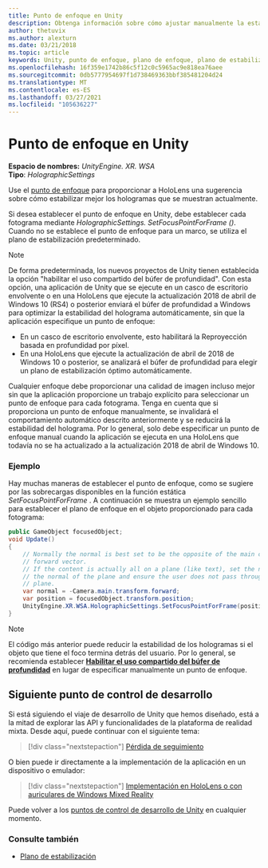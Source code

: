 ```yaml
---
title: Punto de enfoque en Unity
description: Obtenga información sobre cómo ajustar manualmente la estabilidad de los hologramas en Unity mediante el establecimiento del punto de enfoque para HoloLens y los auriculares con micrófonos de la realidad mixta de Windows.
author: thetuvix
ms.author: alexturn
ms.date: 03/21/2018
ms.topic: article
keywords: Unity, punto de enfoque, plano de enfoque, plano de estabilización, punto de estabilización, Reproyección, LSR, búfer de profundidad, auriculares de realidad mixta, auriculares de realidad mixta de Windows, auriculares de realidad virtual
ms.openlocfilehash: 16f359e1742b86c5f12c0c5965ac9e818ea76aee
ms.sourcegitcommit: 0db5777954697f1d738469363bbf385481204d24
ms.translationtype: MT
ms.contentlocale: es-ES
ms.lasthandoff: 03/27/2021
ms.locfileid: "105636227"
---
```

# <a name="focus-point-in-unity"></a>Punto de enfoque en Unity

**Espacio de nombres:** *UnityEngine. XR. WSA*<br>
**Tipo**: *HolographicSettings*

Use el [punto de enfoque](../platform-capabilities-and-apis/hologram-stability.md#reprojection) para proporcionar a HoloLens una sugerencia sobre cómo estabilizar mejor los hologramas que se muestran actualmente.

Si desea establecer el punto de enfoque en Unity, debe establecer cada fotograma mediante *HolographicSettings. SetFocusPointForFrame ()*. Cuando no se establece el punto de enfoque para un marco, se utiliza el plano de estabilización predeterminado.

> [!NOTE]
> De forma predeterminada, los nuevos proyectos de Unity tienen establecida la opción "habilitar el uso compartido del búfer de profundidad".  Con esta opción, una aplicación de Unity que se ejecute en un casco de escritorio envolvente o en una HoloLens que ejecute la actualización 2018 de abril de Windows 10 (RS4) o posterior enviará el búfer de profundidad a Windows para optimizar la estabilidad del holograma automáticamente, sin que la aplicación especifique un punto de enfoque:
> * En un casco de escritorio envolvente, esto habilitará la Reproyección basada en profundidad por píxel.
> * En una HoloLens que ejecute la actualización de abril de 2018 de Windows 10 o posterior, se analizará el búfer de profundidad para elegir un plano de estabilización óptimo automáticamente.
>
> Cualquier enfoque debe proporcionar una calidad de imagen incluso mejor sin que la aplicación proporcione un trabajo explícito para seleccionar un punto de enfoque para cada fotograma.  Tenga en cuenta que si proporciona un punto de enfoque manualmente, se invalidará el comportamiento automático descrito anteriormente y se reducirá la estabilidad del holograma.  Por lo general, solo debe especificar un punto de enfoque manual cuando la aplicación se ejecuta en una HoloLens que todavía no se ha actualizado a la actualización 2018 de abril de Windows 10.

### <a name="example"></a>Ejemplo

Hay muchas maneras de establecer el punto de enfoque, como se sugiere por las sobrecargas disponibles en la función estática *SetFocusPointForFrame* . A continuación se muestra un ejemplo sencillo para establecer el plano de enfoque en el objeto proporcionado para cada fotograma:

```cs
public GameObject focusedObject;
void Update()
{
    // Normally the normal is best set to be the opposite of the main camera's
    // forward vector.
    // If the content is actually all on a plane (like text), set the normal to
    // the normal of the plane and ensure the user does not pass through the
    // plane.
    var normal = -Camera.main.transform.forward;     
    var position = focusedObject.transform.position;
    UnityEngine.XR.WSA.HolographicSettings.SetFocusPointForFrame(position, normal);
}
```

> [!NOTE]
> El código más anterior puede reducir la estabilidad de los hologramas si el objeto que tiene el foco termina detrás del usuario. Por lo general, se recomienda establecer **[Habilitar el uso compartido del búfer de profundidad](camera-in-unity.md#sharing-depth-buffers)** en lugar de especificar manualmente un punto de enfoque.

## <a name="next-development-checkpoint"></a>Siguiente punto de control de desarrollo

Si está siguiendo el viaje de desarrollo de Unity que hemos diseñado, está a la mitad de explorar las API y funcionalidades de la plataforma de realidad mixta. Desde aquí, puede continuar con el siguiente tema:

> [!div class="nextstepaction"]
> [Pérdida de seguimiento](tracking-loss-in-unity.md)

O bien puede ir directamente a la implementación de la aplicación en un dispositivo o emulador:

> [!div class="nextstepaction"]
> [Implementación en HoloLens o con auriculares de Windows Mixed Reality](../platform-capabilities-and-apis/using-visual-studio.md)

Puede volver a los [puntos de control de desarrollo de Unity](unity-development-overview.md#3-advanced-features) en cualquier momento.

### <a name="see-also"></a>Consulte también

* [Plano de estabilización](../platform-capabilities-and-apis/hologram-stability.md#reprojection)
